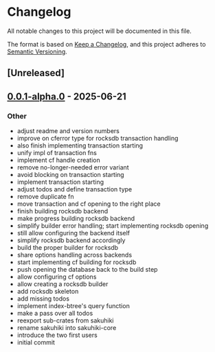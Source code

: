 # Changelog

All notable changes to this project will be documented in this file.

The format is based on [Keep a Changelog](https://keepachangelog.com/en/1.0.0/),
and this project adheres to [Semantic Versioning](https://semver.org/spec/v2.0.0.html).

## [Unreleased]

## [0.0.1-alpha.0](https://github.com/Ekleog/sakuhiki/releases/tag/sakuhiki-rocksdb-v0.0.1-alpha.0) - 2025-06-21

### Other

- adjust readme and version numbers
- improve on cferror type for rocksdb transaction handling
- also finish implementing transaction starting
- unify impl of transaction fns
- implement cf handle creation
- remove no-longer-needed error variant
- avoid blocking on transaction starting
- implement transaction starting
- adjust todos and define transaction type
- remove duplicate fn
- move transaction and cf opening to the right place
- finish building rocksdb backend
- make progress building rocksdb backend
- simplify builder error handling; start implementing rocksdb opening
- still allow configuring the backend itself
- simplify rocksdb backend accordingly
- build the proper builder for rocksdb
- share options handling across backends
- start implementing cf building for rocksdb
- push opening the database back to the build step
- allow configuring cf options
- allow creating a rocksdb builder
- add rocksdb skeleton
- add missing todos
- implement index-btree's query function
- make a pass over all todos
- reexport sub-crates from sakuhiki
- rename sakuhiki into sakuhiki-core
- introduce the two first users
- initial commit
